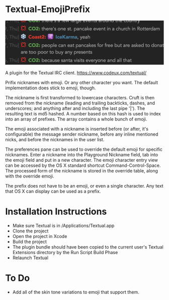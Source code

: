 # Textual-EmojiPrefix

![Screenshot](/Textual-EmojiPrefix-Screenshot.png?raw=true "Screenshot")

A plugin for the Textual IRC client. https://www.codeux.com/textual/

Prifix nicknames with emoji. Or any other character you want. The default implementation does stick to emoji, though.

The nickname is first transformed to lowercase characters. Cruft is then removed from the nickname (leading and trailing backticks, dashes, and underscores; and anything after and including the last pipe '|'). The resulting text is md5 hashed. A number based on this hash is used to index into an array of prefixes. The array contains a whole bunch of emoji.

The emoji associated with a nickname is inserted before (or after, it's configurable) the message sender nickname, before any inline mentioned nicks, and before the nicknames in the user list.

The preferences pane can be used to override the default emoji for specific nicknames. Enter a nickname into the Playground Nickname field, tab into the emoji field and put in a new character. The emoji character entry view can be accessed by the OS X standard shortcut Command-Control-Space. The processed form of the nickname is stored in the override table, along with the override emoji.

The prefix does not have to be an emoji, or even a single character. Any text that OS X can display can be used as a prefix.

# Installation Instructions
* Make sure Textual is in /Applications/Textual.app
* Clone the project
* Open the project in Xcode
* Build the project
* The plugin bundle should have been copied to the current user's Textual Extensions directory by the Run Script Build Phase
* Relaunch Textual

# To Do
* Add all of the skin tone variations to emoji that support them.
